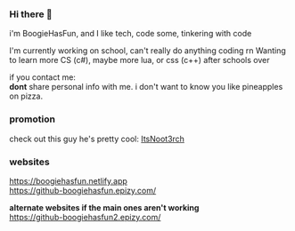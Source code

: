 ### Hi there 👋
i'm BoogieHasFun, and I like tech, code some, tinkering with code

I'm currently working on school, can't really do anything coding rn
Wanting to learn more CS (c#), maybe more lua, or css (c++) after schools over

if you contact me:
<br>
**dont** share personal info with me. i don't want to know you like pineapples on pizza.

### promotion <br>
check out this guy he's pretty cool: [ItsNoot3rch](https://youtube.com/@ItsNoot3rch)

### websites
https://boogiehasfun.netlify.app
<br>
https://github-boogiehasfun.epizy.com/ <br>

<b> alternate websites if the main ones aren't working </b> <br>
https://github-boogiehasfun2.epizy.com/
